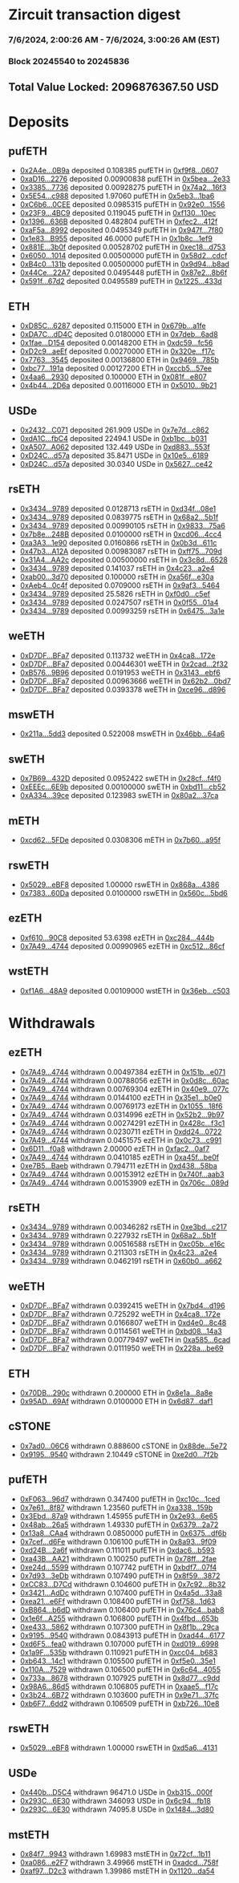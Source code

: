 # Zircuit transaction digest
### 7/6/2024, 2:00:26 AM - 7/6/2024, 3:00:26 AM (EST)
### Block 20245540 to 20245836

## Total Value Locked: 2096876367.50 USD

# Deposits
## pufETH
- [0x2A4e...0B9a](https://etherscan.io/address/0x2A4e10978c09728171f8EF91267c95B49d650B9a) deposited 0.108385 pufETH in [0xf9f8...0607](https://etherscan.io/tx/0x2A4e10978c09728171f8EF91267c95B49d650B9a)
- [0xaD16...2276](https://etherscan.io/address/0xaD16A63ddF82090d2f637164F87B57E3887f2276) deposited 0.00900838 pufETH in [0x5bea...2e33](https://etherscan.io/tx/0xaD16A63ddF82090d2f637164F87B57E3887f2276)
- [0x3385...7736](https://etherscan.io/address/0x338580A8b973Dd9f8FA823c81D8bb8515c907736) deposited 0.00928275 pufETH in [0x74a2...16f3](https://etherscan.io/tx/0x338580A8b973Dd9f8FA823c81D8bb8515c907736)
- [0x5E54...c988](https://etherscan.io/address/0x5E542063B692Af5a79a3EFF36b2B2aC8f762c988) deposited 1.97060 pufETH in [0x5eb3...1ba6](https://etherscan.io/tx/0x5E542063B692Af5a79a3EFF36b2B2aC8f762c988)
- [0xC6b6...0CEE](https://etherscan.io/address/0xC6b6e5e4D00759087f148469cbf30705B30B0CEE) deposited 0.0985315 pufETH in [0x92e0...1556](https://etherscan.io/tx/0xC6b6e5e4D00759087f148469cbf30705B30B0CEE)
- [0x23F9...4BC9](https://etherscan.io/address/0x23F9907dC6901D0e2693d89995ddDe4573924BC9) deposited 0.119045 pufETH in [0xf130...10ec](https://etherscan.io/tx/0x23F9907dC6901D0e2693d89995ddDe4573924BC9)
- [0x1396...636B](https://etherscan.io/address/0x1396A6D5b2c4DA7c4DC322B9f555FC4ee408636B) deposited 0.482804 pufETH in [0xfec2...412f](https://etherscan.io/tx/0x1396A6D5b2c4DA7c4DC322B9f555FC4ee408636B)
- [0xaF5a...8992](https://etherscan.io/address/0xaF5a934062E905D9a2F814859d5e050Db6368992) deposited 0.0495349 pufETH in [0x947f...7f80](https://etherscan.io/tx/0xaF5a934062E905D9a2F814859d5e050Db6368992)
- [0x1e83...B955](https://etherscan.io/address/0x1e830ED61b6f1bB785481dE18B06283D0736B955) deposited 46.0000 pufETH in [0x1b8c...1ef9](https://etherscan.io/tx/0x1e830ED61b6f1bB785481dE18B06283D0736B955)
- [0x881E...3b0f](https://etherscan.io/address/0x881E6791c57250f1B9088cc290FD681DA12D3b0f) deposited 0.00528702 pufETH in [0xec18...d753](https://etherscan.io/tx/0x881E6791c57250f1B9088cc290FD681DA12D3b0f)
- [0x6050...1014](https://etherscan.io/address/0x60505D407A11784EeCa87bea066e4b01a7691014) deposited 0.00500000 pufETH in [0x58d2...cdcf](https://etherscan.io/tx/0x60505D407A11784EeCa87bea066e4b01a7691014)
- [0xB4c0...131b](https://etherscan.io/address/0xB4c04E9D26F09FE2D890a285369d6559a818131b) deposited 0.00500000 pufETH in [0x9d94...b8ad](https://etherscan.io/tx/0xB4c04E9D26F09FE2D890a285369d6559a818131b)
- [0x44Ce...22A7](https://etherscan.io/address/0x44CeAe871eB3E4D577125f80Ac550c92128822A7) deposited 0.0495448 pufETH in [0x87e2...8b6f](https://etherscan.io/tx/0x44CeAe871eB3E4D577125f80Ac550c92128822A7)
- [0x591f...67d2](https://etherscan.io/address/0x591f4F492c863df753FB3b2d5FB100069C6F67d2) deposited 0.0495589 pufETH in [0x1225...433d](https://etherscan.io/tx/0x591f4F492c863df753FB3b2d5FB100069C6F67d2)
## ETH
- [0xD85C...6287](https://etherscan.io/address/0xD85C750beeDDe8148BeD687539aFA6F3B67D6287) deposited 0.115000 ETH in [0x679b...a1fe](https://etherscan.io/tx/0xD85C750beeDDe8148BeD687539aFA6F3B67D6287)
- [0xDA7C...dD4C](https://etherscan.io/address/0xDA7C830aAFCEe4A5Ad04507832b576D740b3dD4C) deposited 0.0180000 ETH in [0x7deb...6ad8](https://etherscan.io/tx/0xDA7C830aAFCEe4A5Ad04507832b576D740b3dD4C)
- [0x1fae...D154](https://etherscan.io/address/0x1fae391289395C7CF1BB381218a55ED428bfD154) deposited 0.00148200 ETH in [0xdc59...fc56](https://etherscan.io/tx/0x1fae391289395C7CF1BB381218a55ED428bfD154)
- [0xD2c9...aeEf](https://etherscan.io/address/0xD2c93A3D7C04015e1E75B903c2C596Bf1254aeEf) deposited 0.00270000 ETH in [0x320e...f17c](https://etherscan.io/tx/0xD2c93A3D7C04015e1E75B903c2C596Bf1254aeEf)
- [0x7763...3545](https://etherscan.io/address/0x77634a6978d73278e63482F6D9ee8a238E3B3545) deposited 0.00136800 ETH in [0x9469...785b](https://etherscan.io/tx/0x77634a6978d73278e63482F6D9ee8a238E3B3545)
- [0xbc77...191a](https://etherscan.io/address/0xbc774F4595879a97f28b3b7C8A083c0C7329191a) deposited 0.00127200 ETH in [0xccb5...57ee](https://etherscan.io/tx/0xbc774F4595879a97f28b3b7C8A083c0C7329191a)
- [0x4aa6...2930](https://etherscan.io/address/0x4aa6cD78ff53E9b431EBDFFbbE950704f7982930) deposited 0.100000 ETH in [0x081f...e807](https://etherscan.io/tx/0x4aa6cD78ff53E9b431EBDFFbbE950704f7982930)
- [0x4b44...2D6a](https://etherscan.io/address/0x4b44910f9563ea957e71e90b6B206780a3332D6a) deposited 0.00116000 ETH in [0x5010...9b21](https://etherscan.io/tx/0x4b44910f9563ea957e71e90b6B206780a3332D6a)
## USDe
- [0x2432...C071](https://etherscan.io/address/0x243214d3eAf3b67810420D7351B4c7E5ed6bC071) deposited 261.909 USDe in [0x7e7d...c862](https://etherscan.io/tx/0x243214d3eAf3b67810420D7351B4c7E5ed6bC071)
- [0xdA1C...fbC4](https://etherscan.io/address/0xdA1C0098Be25D0bae4375669ba44e1dd73DffbC4) deposited 22494.1 USDe in [0xb1bc...b031](https://etherscan.io/tx/0xdA1C0098Be25D0bae4375669ba44e1dd73DffbC4)
- [0xA507...A062](https://etherscan.io/address/0xA507B355d6288A232AC692daD36Af80fF1eBA062) deposited 132.449 USDe in [0xd883...553f](https://etherscan.io/tx/0xA507B355d6288A232AC692daD36Af80fF1eBA062)
- [0xD24C...d57a](https://etherscan.io/address/0xD24Cfe2d0fa81369ca6291c28ac5426e16B6d57a) deposited 35.8471 USDe in [0x10e5...6189](https://etherscan.io/tx/0xD24Cfe2d0fa81369ca6291c28ac5426e16B6d57a)
- [0xD24C...d57a](https://etherscan.io/address/0xD24Cfe2d0fa81369ca6291c28ac5426e16B6d57a) deposited 30.0340 USDe in [0x5627...ce42](https://etherscan.io/tx/0xD24Cfe2d0fa81369ca6291c28ac5426e16B6d57a)
## rsETH
- [0x3434...9789](https://etherscan.io/address/0x34349c5569e7B846c3558961552D2202760A9789) deposited 0.0128713 rsETH in [0xd34f...08e1](https://etherscan.io/tx/0x34349c5569e7B846c3558961552D2202760A9789)
- [0x3434...9789](https://etherscan.io/address/0x34349c5569e7B846c3558961552D2202760A9789) deposited 0.0839775 rsETH in [0x68a2...5b1f](https://etherscan.io/tx/0x34349c5569e7B846c3558961552D2202760A9789)
- [0x3434...9789](https://etherscan.io/address/0x34349c5569e7B846c3558961552D2202760A9789) deposited 0.00990105 rsETH in [0x9833...75a6](https://etherscan.io/tx/0x34349c5569e7B846c3558961552D2202760A9789)
- [0x7b8e...248B](https://etherscan.io/address/0x7b8e38752d570DFc61b1F17aE55f49Ca6239248B) deposited 0.0100000 rsETH in [0xcd06...4cc4](https://etherscan.io/tx/0x7b8e38752d570DFc61b1F17aE55f49Ca6239248B)
- [0xa3A3...1e90](https://etherscan.io/address/0xa3A30f15241b619EBB13295eA4c9ED26B4771e90) deposited 0.0160866 rsETH in [0x0b3d...611c](https://etherscan.io/tx/0xa3A30f15241b619EBB13295eA4c9ED26B4771e90)
- [0x47b3...A12A](https://etherscan.io/address/0x47b37E124Ac685bFE36b0937eB0fB13edB94A12A) deposited 0.00983087 rsETH in [0xff75...709d](https://etherscan.io/tx/0x47b37E124Ac685bFE36b0937eB0fB13edB94A12A)
- [0x31A4...AA2c](https://etherscan.io/address/0x31A406EfBD18897c85A028CA2Ad9Bbf06FebAA2c) deposited 0.00500000 rsETH in [0x3c8d...6528](https://etherscan.io/tx/0x31A406EfBD18897c85A028CA2Ad9Bbf06FebAA2c)
- [0x3434...9789](https://etherscan.io/address/0x34349c5569e7B846c3558961552D2202760A9789) deposited 0.141037 rsETH in [0x4c23...a2e4](https://etherscan.io/tx/0x34349c5569e7B846c3558961552D2202760A9789)
- [0xab00...3d70](https://etherscan.io/address/0xab006Ef2d32AA31046eD944a5e3fB334c7103d70) deposited 0.100000 rsETH in [0xa56f...e30a](https://etherscan.io/tx/0xab006Ef2d32AA31046eD944a5e3fB334c7103d70)
- [0xAeb4...0c4f](https://etherscan.io/address/0xAeb44f891e58370A15F036FBdCF1A90AC5780c4f) deposited 0.0709000 rsETH in [0x9af3...5464](https://etherscan.io/tx/0xAeb44f891e58370A15F036FBdCF1A90AC5780c4f)
- [0x3434...9789](https://etherscan.io/address/0x34349c5569e7B846c3558961552D2202760A9789) deposited 25.5826 rsETH in [0xf0d0...c5ef](https://etherscan.io/tx/0x34349c5569e7B846c3558961552D2202760A9789)
- [0x3434...9789](https://etherscan.io/address/0x34349c5569e7B846c3558961552D2202760A9789) deposited 0.0247507 rsETH in [0x0f55...01a4](https://etherscan.io/tx/0x34349c5569e7B846c3558961552D2202760A9789)
- [0x3434...9789](https://etherscan.io/address/0x34349c5569e7B846c3558961552D2202760A9789) deposited 0.00993259 rsETH in [0x6475...3a1e](https://etherscan.io/tx/0x34349c5569e7B846c3558961552D2202760A9789)
## weETH
- [0xD7DF...BFa7](https://etherscan.io/address/0xD7DF7E085214743530afF339aFC420c7c720BFa7) deposited 0.113732 weETH in [0x4ca8...172e](https://etherscan.io/tx/0xD7DF7E085214743530afF339aFC420c7c720BFa7)
- [0xD7DF...BFa7](https://etherscan.io/address/0xD7DF7E085214743530afF339aFC420c7c720BFa7) deposited 0.00446301 weETH in [0x2cad...2f32](https://etherscan.io/tx/0xD7DF7E085214743530afF339aFC420c7c720BFa7)
- [0xB576...9B96](https://etherscan.io/address/0xB576b79Cd9959F8da11b084F6d61bA10d23D9B96) deposited 0.0191953 weETH in [0x3143...ebf6](https://etherscan.io/tx/0xB576b79Cd9959F8da11b084F6d61bA10d23D9B96)
- [0xD7DF...BFa7](https://etherscan.io/address/0xD7DF7E085214743530afF339aFC420c7c720BFa7) deposited 0.00963666 weETH in [0x62b2...0bd7](https://etherscan.io/tx/0xD7DF7E085214743530afF339aFC420c7c720BFa7)
- [0xD7DF...BFa7](https://etherscan.io/address/0xD7DF7E085214743530afF339aFC420c7c720BFa7) deposited 0.0393378 weETH in [0xce96...d896](https://etherscan.io/tx/0xD7DF7E085214743530afF339aFC420c7c720BFa7)
## mswETH
- [0x211a...5dd3](https://etherscan.io/address/0x211aBA702e33C0cCbee3A0f1E1B6B41beD555dd3) deposited 0.522008 mswETH in [0x46bb...64a6](https://etherscan.io/tx/0x211aBA702e33C0cCbee3A0f1E1B6B41beD555dd3)
## swETH
- [0x7B69...432D](https://etherscan.io/address/0x7B692AFfB3A753faCa1902D5Ff2C2dB7BD1d432D) deposited 0.0952422 swETH in [0x28cf...f4f0](https://etherscan.io/tx/0x7B692AFfB3A753faCa1902D5Ff2C2dB7BD1d432D)
- [0xEEEc...6E9b](https://etherscan.io/address/0xEEEc5a86E0606D033818484C75E8f9Cece6B6E9b) deposited 0.00100000 swETH in [0xbd11...cb52](https://etherscan.io/tx/0xEEEc5a86E0606D033818484C75E8f9Cece6B6E9b)
- [0xA334...39ce](https://etherscan.io/address/0xA334Bf045e97633b5b232eFfDBb06f1E76ff39ce) deposited 0.123983 swETH in [0x80a2...37ca](https://etherscan.io/tx/0xA334Bf045e97633b5b232eFfDBb06f1E76ff39ce)
## mETH
- [0xcd62...5FDe](https://etherscan.io/address/0xcd62f9a9A452376b3fF8712ADC0A491d77885FDe) deposited 0.0308306 mETH in [0x7b60...a95f](https://etherscan.io/tx/0xcd62f9a9A452376b3fF8712ADC0A491d77885FDe)
## rswETH
- [0x5029...eBF8](https://etherscan.io/address/0x5029983455dbeB71b0245f2cEA3531cc5F7deBF8) deposited 1.00000 rswETH in [0x868a...4386](https://etherscan.io/tx/0x5029983455dbeB71b0245f2cEA3531cc5F7deBF8)
- [0x7383...60Da](https://etherscan.io/address/0x7383b06bBb1BBcB197FAA62a3DB8B820E05c60Da) deposited 0.0100000 rswETH in [0x560c...5bd6](https://etherscan.io/tx/0x7383b06bBb1BBcB197FAA62a3DB8B820E05c60Da)
## ezETH
- [0xf610...90C8](https://etherscan.io/address/0xf610eC6D0d358Ad367eD311D8fdDC20cAF9890C8) deposited 53.6398 ezETH in [0xc284...444b](https://etherscan.io/tx/0xf610eC6D0d358Ad367eD311D8fdDC20cAF9890C8)
- [0x7A49...4744](https://etherscan.io/address/0x7A493Be5c2ce014cD049Bf178a1ac0Db1B434744) deposited 0.00990965 ezETH in [0xc512...86cf](https://etherscan.io/tx/0x7A493Be5c2ce014cD049Bf178a1ac0Db1B434744)
## wstETH
- [0xf1A6...48A9](https://etherscan.io/address/0xf1A67b36C1C14EDfF25Da23F0bE322354B0048A9) deposited 0.00109000 wstETH in [0x36eb...c503](https://etherscan.io/tx/0xf1A67b36C1C14EDfF25Da23F0bE322354B0048A9)
# Withdrawals
## ezETH
- [0x7A49...4744](https://etherscan.io/address/0x7A493Be5c2ce014cD049Bf178a1ac0Db1B434744) withdrawn 0.00497384 ezETH in [0x151b...e071](https://etherscan.io/tx/0x7A493Be5c2ce014cD049Bf178a1ac0Db1B434744)
- [0x7A49...4744](https://etherscan.io/address/0x7A493Be5c2ce014cD049Bf178a1ac0Db1B434744) withdrawn 0.00788056 ezETH in [0x0d8c...60ac](https://etherscan.io/tx/0x7A493Be5c2ce014cD049Bf178a1ac0Db1B434744)
- [0x7A49...4744](https://etherscan.io/address/0x7A493Be5c2ce014cD049Bf178a1ac0Db1B434744) withdrawn 0.00769304 ezETH in [0x40e9...077c](https://etherscan.io/tx/0x7A493Be5c2ce014cD049Bf178a1ac0Db1B434744)
- [0x7A49...4744](https://etherscan.io/address/0x7A493Be5c2ce014cD049Bf178a1ac0Db1B434744) withdrawn 0.0144100 ezETH in [0x35e1...b0e0](https://etherscan.io/tx/0x7A493Be5c2ce014cD049Bf178a1ac0Db1B434744)
- [0x7A49...4744](https://etherscan.io/address/0x7A493Be5c2ce014cD049Bf178a1ac0Db1B434744) withdrawn 0.00769173 ezETH in [0x1055...18f6](https://etherscan.io/tx/0x7A493Be5c2ce014cD049Bf178a1ac0Db1B434744)
- [0x7A49...4744](https://etherscan.io/address/0x7A493Be5c2ce014cD049Bf178a1ac0Db1B434744) withdrawn 0.0314996 ezETH in [0x52b2...9b97](https://etherscan.io/tx/0x7A493Be5c2ce014cD049Bf178a1ac0Db1B434744)
- [0x7A49...4744](https://etherscan.io/address/0x7A493Be5c2ce014cD049Bf178a1ac0Db1B434744) withdrawn 0.00274291 ezETH in [0x428c...f3c1](https://etherscan.io/tx/0x7A493Be5c2ce014cD049Bf178a1ac0Db1B434744)
- [0x7A49...4744](https://etherscan.io/address/0x7A493Be5c2ce014cD049Bf178a1ac0Db1B434744) withdrawn 0.0230711 ezETH in [0xdd24...0722](https://etherscan.io/tx/0x7A493Be5c2ce014cD049Bf178a1ac0Db1B434744)
- [0x7A49...4744](https://etherscan.io/address/0x7A493Be5c2ce014cD049Bf178a1ac0Db1B434744) withdrawn 0.0451575 ezETH in [0x0c73...c991](https://etherscan.io/tx/0x7A493Be5c2ce014cD049Bf178a1ac0Db1B434744)
- [0x6D11...f0a8](https://etherscan.io/address/0x6D1105BA1b4eFfB4073e99Df2c8FF17EBfFFf0a8) withdrawn 2.00000 ezETH in [0xfac2...0af7](https://etherscan.io/tx/0x6D1105BA1b4eFfB4073e99Df2c8FF17EBfFFf0a8)
- [0x7A49...4744](https://etherscan.io/address/0x7A493Be5c2ce014cD049Bf178a1ac0Db1B434744) withdrawn 0.0410185 ezETH in [0xa45f...be0f](https://etherscan.io/tx/0x7A493Be5c2ce014cD049Bf178a1ac0Db1B434744)
- [0xe7B5...Baeb](https://etherscan.io/address/0xe7B5A5637D07e181CaBbfEA9D4c92B2C890cBaeb) withdrawn 0.794711 ezETH in [0xd438...58ba](https://etherscan.io/tx/0xe7B5A5637D07e181CaBbfEA9D4c92B2C890cBaeb)
- [0x7A49...4744](https://etherscan.io/address/0x7A493Be5c2ce014cD049Bf178a1ac0Db1B434744) withdrawn 0.00153912 ezETH in [0x740f...aab3](https://etherscan.io/tx/0x7A493Be5c2ce014cD049Bf178a1ac0Db1B434744)
- [0x7A49...4744](https://etherscan.io/address/0x7A493Be5c2ce014cD049Bf178a1ac0Db1B434744) withdrawn 0.00153909 ezETH in [0x706c...089d](https://etherscan.io/tx/0x7A493Be5c2ce014cD049Bf178a1ac0Db1B434744)
## rsETH
- [0x3434...9789](https://etherscan.io/address/0x34349c5569e7B846c3558961552D2202760A9789) withdrawn 0.00346282 rsETH in [0xe3bd...c217](https://etherscan.io/tx/0x34349c5569e7B846c3558961552D2202760A9789)
- [0x3434...9789](https://etherscan.io/address/0x34349c5569e7B846c3558961552D2202760A9789) withdrawn 0.227932 rsETH in [0x68a2...5b1f](https://etherscan.io/tx/0x34349c5569e7B846c3558961552D2202760A9789)
- [0x3434...9789](https://etherscan.io/address/0x34349c5569e7B846c3558961552D2202760A9789) withdrawn 0.00516588 rsETH in [0xc05b...e16c](https://etherscan.io/tx/0x34349c5569e7B846c3558961552D2202760A9789)
- [0x3434...9789](https://etherscan.io/address/0x34349c5569e7B846c3558961552D2202760A9789) withdrawn 0.211303 rsETH in [0x4c23...a2e4](https://etherscan.io/tx/0x34349c5569e7B846c3558961552D2202760A9789)
- [0x3434...9789](https://etherscan.io/address/0x34349c5569e7B846c3558961552D2202760A9789) withdrawn 0.0462191 rsETH in [0x60b0...a662](https://etherscan.io/tx/0x34349c5569e7B846c3558961552D2202760A9789)
## weETH
- [0xD7DF...BFa7](https://etherscan.io/address/0xD7DF7E085214743530afF339aFC420c7c720BFa7) withdrawn 0.0392415 weETH in [0x7bd4...d196](https://etherscan.io/tx/0xD7DF7E085214743530afF339aFC420c7c720BFa7)
- [0xD7DF...BFa7](https://etherscan.io/address/0xD7DF7E085214743530afF339aFC420c7c720BFa7) withdrawn 0.725292 weETH in [0x4ca8...172e](https://etherscan.io/tx/0xD7DF7E085214743530afF339aFC420c7c720BFa7)
- [0xD7DF...BFa7](https://etherscan.io/address/0xD7DF7E085214743530afF339aFC420c7c720BFa7) withdrawn 0.0166807 weETH in [0xd4e0...8c48](https://etherscan.io/tx/0xD7DF7E085214743530afF339aFC420c7c720BFa7)
- [0xD7DF...BFa7](https://etherscan.io/address/0xD7DF7E085214743530afF339aFC420c7c720BFa7) withdrawn 0.0114561 weETH in [0xbd08...14a3](https://etherscan.io/tx/0xD7DF7E085214743530afF339aFC420c7c720BFa7)
- [0xD7DF...BFa7](https://etherscan.io/address/0xD7DF7E085214743530afF339aFC420c7c720BFa7) withdrawn 0.00779497 weETH in [0xa585...6cad](https://etherscan.io/tx/0xD7DF7E085214743530afF339aFC420c7c720BFa7)
- [0xD7DF...BFa7](https://etherscan.io/address/0xD7DF7E085214743530afF339aFC420c7c720BFa7) withdrawn 0.0111950 weETH in [0x228a...be69](https://etherscan.io/tx/0xD7DF7E085214743530afF339aFC420c7c720BFa7)
## ETH
- [0x70DB...290c](https://etherscan.io/address/0x70DB6BA00197d1e7d19ac294791228ff5949290c) withdrawn 0.200000 ETH in [0x8e1a...8a8e](https://etherscan.io/tx/0x70DB6BA00197d1e7d19ac294791228ff5949290c)
- [0x95AD...69Af](https://etherscan.io/address/0x95AD8360FE25bc9Fb573d10B42F76f1bf34669Af) withdrawn 0.0100000 ETH in [0x6d87...daf1](https://etherscan.io/tx/0x95AD8360FE25bc9Fb573d10B42F76f1bf34669Af)
## cSTONE
- [0x7ad0...06C6](https://etherscan.io/address/0x7ad0DffB4b187563cc404BD0691cb9B49A1206C6) withdrawn 0.888600 cSTONE in [0x88de...5e72](https://etherscan.io/tx/0x7ad0DffB4b187563cc404BD0691cb9B49A1206C6)
- [0x9195...9540](https://etherscan.io/address/0x9195bCD64d01C55a495f67364fF1d24C9df59540) withdrawn 2.10449 cSTONE in [0xe2d0...7f2b](https://etherscan.io/tx/0x9195bCD64d01C55a495f67364fF1d24C9df59540)
## pufETH
- [0xF063...96d7](https://etherscan.io/address/0xF063b869eD7e452149E8C0f2d99eBBf552cB96d7) withdrawn 0.347400 pufETH in [0xc10c...1ced](https://etherscan.io/tx/0xF063b869eD7e452149E8C0f2d99eBBf552cB96d7)
- [0x7e61...8f87](https://etherscan.io/address/0x7e614534E4DFB8e3e1155ebF8Cd9228a95b58f87) withdrawn 1.23560 pufETH in [0xa338...159b](https://etherscan.io/tx/0x7e614534E4DFB8e3e1155ebF8Cd9228a95b58f87)
- [0x3Ebd...87a9](https://etherscan.io/address/0x3Ebdd17a924266fA874780B8D94BDb7caF8b87a9) withdrawn 1.45955 pufETH in [0x2e93...6e65](https://etherscan.io/tx/0x3Ebdd17a924266fA874780B8D94BDb7caF8b87a9)
- [0x48ab...26a5](https://etherscan.io/address/0x48ab1C8ca3657ad25e06DE54c16B5A7B8F7526a5) withdrawn 1.49330 pufETH in [0x6379...2a72](https://etherscan.io/tx/0x48ab1C8ca3657ad25e06DE54c16B5A7B8F7526a5)
- [0x13a8...CAa4](https://etherscan.io/address/0x13a8Aa03c346607ee9f88dE5E03ED1174341CAa4) withdrawn 0.0850000 pufETH in [0x6375...df6b](https://etherscan.io/tx/0x13a8Aa03c346607ee9f88dE5E03ED1174341CAa4)
- [0x7cef...d6Fe](https://etherscan.io/address/0x7cef9B1ca4560d6F2B3995b05C975a7E9CcAd6Fe) withdrawn 0.106100 pufETH in [0x8a93...9f09](https://etherscan.io/tx/0x7cef9B1ca4560d6F2B3995b05C975a7E9CcAd6Fe)
- [0xd24B...2a6f](https://etherscan.io/address/0xd24B52fDA7Ef64B097f0f40a248b1C5dfcA32a6f) withdrawn 0.111011 pufETH in [0xdac6...b593](https://etherscan.io/tx/0xd24B52fDA7Ef64B097f0f40a248b1C5dfcA32a6f)
- [0xa43B...AA21](https://etherscan.io/address/0xa43BA401555f59dFbeF20f6BEad99962137BAA21) withdrawn 0.100250 pufETH in [0x78ff...2fae](https://etherscan.io/tx/0xa43BA401555f59dFbeF20f6BEad99962137BAA21)
- [0xe24d...5599](https://etherscan.io/address/0xe24d822F2634FA0282A21325F8Bd80b1f9545599) withdrawn 0.107742 pufETH in [0xbdf7...07f4](https://etherscan.io/tx/0xe24d822F2634FA0282A21325F8Bd80b1f9545599)
- [0x7d93...3eDb](https://etherscan.io/address/0x7d931b1988101569cF73c149B1f7f2f601453eDb) withdrawn 0.107490 pufETH in [0x8f59...3872](https://etherscan.io/tx/0x7d931b1988101569cF73c149B1f7f2f601453eDb)
- [0xCC83...D7Cd](https://etherscan.io/address/0xCC836549CADA3a3c45bDb1258004C82F423fD7Cd) withdrawn 0.104600 pufETH in [0x7c92...8b32](https://etherscan.io/tx/0xCC836549CADA3a3c45bDb1258004C82F423fD7Cd)
- [0x3421...AdDc](https://etherscan.io/address/0x3421e0DD7935372Fc52261f3Bf41866B7679AdDc) withdrawn 0.107400 pufETH in [0x4a5d...33a8](https://etherscan.io/tx/0x3421e0DD7935372Fc52261f3Bf41866B7679AdDc)
- [0xea21...e6Ff](https://etherscan.io/address/0xea2191EAe2E61fAf778b5C039A9905a8053ce6Ff) withdrawn 0.108400 pufETH in [0xf758...1d63](https://etherscan.io/tx/0xea2191EAe2E61fAf778b5C039A9905a8053ce6Ff)
- [0xB864...b6dD](https://etherscan.io/address/0xB864337a40ad0922B5bB274A604Dc2C17Ee0b6dD) withdrawn 0.106400 pufETH in [0x76c4...bab8](https://etherscan.io/tx/0xB864337a40ad0922B5bB274A604Dc2C17Ee0b6dD)
- [0x1e6f...A255](https://etherscan.io/address/0x1e6f69D58d0DaE55abDA0B49B636dA8f3785A255) withdrawn 0.106800 pufETH in [0x4fbd...653b](https://etherscan.io/tx/0x1e6f69D58d0DaE55abDA0B49B636dA8f3785A255)
- [0xe433...5862](https://etherscan.io/address/0xe43398Ad1C1423311941A6C8E993fa22Ca4c5862) withdrawn 0.107300 pufETH in [0x8f1b...29ca](https://etherscan.io/tx/0xe43398Ad1C1423311941A6C8E993fa22Ca4c5862)
- [0x9195...9540](https://etherscan.io/address/0x9195bCD64d01C55a495f67364fF1d24C9df59540) withdrawn 0.0843913 pufETH in [0xad44...6177](https://etherscan.io/tx/0x9195bCD64d01C55a495f67364fF1d24C9df59540)
- [0xd6F5...fea0](https://etherscan.io/address/0xd6F55DbEBa7986031955a8d401343F85B214fea0) withdrawn 0.107000 pufETH in [0xd019...6998](https://etherscan.io/tx/0xd6F55DbEBa7986031955a8d401343F85B214fea0)
- [0x1a9F...535b](https://etherscan.io/address/0x1a9F0608aa4a0Acb3b83657d88704671C16f535b) withdrawn 0.110921 pufETH in [0xcc04...b683](https://etherscan.io/tx/0x1a9F0608aa4a0Acb3b83657d88704671C16f535b)
- [0xb643...14c1](https://etherscan.io/address/0xb6433E6b8708d8C3a5C6E1738F515f922c9714c1) withdrawn 0.105500 pufETH in [0xf5e0...35e1](https://etherscan.io/tx/0xb6433E6b8708d8C3a5C6E1738F515f922c9714c1)
- [0x110A...7529](https://etherscan.io/address/0x110Ae6a5183F7B5FF5E65F984ECb2983189e7529) withdrawn 0.106500 pufETH in [0x6c64...4055](https://etherscan.io/tx/0x110Ae6a5183F7B5FF5E65F984ECb2983189e7529)
- [0x733a...8678](https://etherscan.io/address/0x733aCfE8b011F55Cc4e4eeA6528B004C0c088678) withdrawn 0.107925 pufETH in [0x8d77...c9dd](https://etherscan.io/tx/0x733aCfE8b011F55Cc4e4eeA6528B004C0c088678)
- [0x98A6...86d5](https://etherscan.io/address/0x98A692F5CA1703222452867a962599Ad61cD86d5) withdrawn 0.106805 pufETH in [0xaae5...f17c](https://etherscan.io/tx/0x98A692F5CA1703222452867a962599Ad61cD86d5)
- [0x3b24...6B72](https://etherscan.io/address/0x3b24C1A5d6eda98eC38966dfF06c061518666B72) withdrawn 0.103600 pufETH in [0x9e71...37fc](https://etherscan.io/tx/0x3b24C1A5d6eda98eC38966dfF06c061518666B72)
- [0xb6F7...6dd2](https://etherscan.io/address/0xb6F798218EE2DB5Cdc6D2E835ae7f6CC89936dd2) withdrawn 0.106509 pufETH in [0xb726...10e8](https://etherscan.io/tx/0xb6F798218EE2DB5Cdc6D2E835ae7f6CC89936dd2)
## rswETH
- [0x5029...eBF8](https://etherscan.io/address/0x5029983455dbeB71b0245f2cEA3531cc5F7deBF8) withdrawn 1.00000 rswETH in [0xd5a6...4131](https://etherscan.io/tx/0x5029983455dbeB71b0245f2cEA3531cc5F7deBF8)
## USDe
- [0x440b...D5C4](https://etherscan.io/address/0x440b4a49248F25a9cF514aD8c1557CbF504ED5C4) withdrawn 96471.0 USDe in [0xb315...000f](https://etherscan.io/tx/0x440b4a49248F25a9cF514aD8c1557CbF504ED5C4)
- [0x293C...6E30](https://etherscan.io/address/0x293C6937D8D82e05B01335F7B33FBA0c8e256E30) withdrawn 346093 USDe in [0x6c94...fb18](https://etherscan.io/tx/0x293C6937D8D82e05B01335F7B33FBA0c8e256E30)
- [0x293C...6E30](https://etherscan.io/address/0x293C6937D8D82e05B01335F7B33FBA0c8e256E30) withdrawn 74095.8 USDe in [0x1484...3d80](https://etherscan.io/tx/0x293C6937D8D82e05B01335F7B33FBA0c8e256E30)
## mstETH
- [0x84f7...9943](https://etherscan.io/address/0x84f7A201d6e90f4a20c0BaBCF4935Fe0C3149943) withdrawn 1.69983 mstETH in [0x72cf...1b11](https://etherscan.io/tx/0x84f7A201d6e90f4a20c0BaBCF4935Fe0C3149943)
- [0xa086...e2F7](https://etherscan.io/address/0xa086771dbb389F8D72E31b0Cb0Ed42F5EB39e2F7) withdrawn 3.49966 mstETH in [0xadcd...758f](https://etherscan.io/tx/0xa086771dbb389F8D72E31b0Cb0Ed42F5EB39e2F7)
- [0xaf97...D2c3](https://etherscan.io/address/0xaf976DBD87818ACE880C09a881581Ee4dcf0D2c3) withdrawn 1.39986 mstETH in [0x1120...da54](https://etherscan.io/tx/0xaf976DBD87818ACE880C09a881581Ee4dcf0D2c3)
